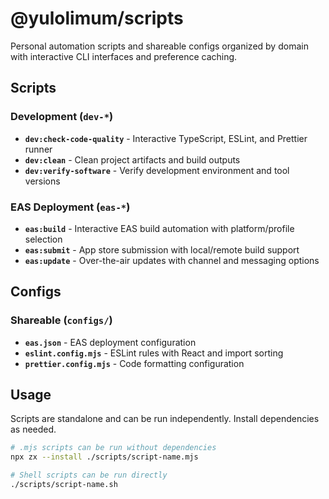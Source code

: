 # @yulolimum/scripts

Personal automation scripts and shareable configs organized by domain with interactive CLI interfaces and preference caching.

## Scripts

### Development (`dev-*`)
- **`dev:check-code-quality`** - Interactive TypeScript, ESLint, and Prettier runner
- **`dev:clean`** - Clean project artifacts and build outputs
- **`dev:verify-software`** - Verify development environment and tool versions

### EAS Deployment (`eas-*`)
- **`eas:build`** - Interactive EAS build automation with platform/profile selection
- **`eas:submit`** - App store submission with local/remote build support
- **`eas:update`** - Over-the-air updates with channel and messaging options

## Configs

### Shareable (`configs/`)
- **`eas.json`** - EAS deployment configuration
- **`eslint.config.mjs`** - ESLint rules with React and import sorting
- **`prettier.config.mjs`** - Code formatting configuration

## Usage

Scripts are standalone and can be run independently. Install dependencies as needed.

```bash
# .mjs scripts can be run without dependencies
npx zx --install ./scripts/script-name.mjs

# Shell scripts can be run directly
./scripts/script-name.sh
